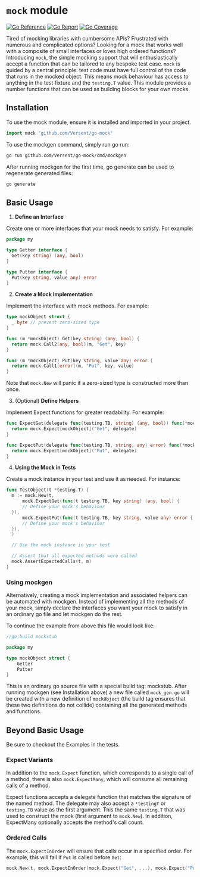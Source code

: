 # `mock` module

[![Go Reference](https://pkg.go.dev/badge/image)](https://pkg.go.dev/github.com/Versent/go-mock)
[![Go Report](https://goreportcard.com/badge/github.com/Versent/go-mock)](https://goreportcard.com/report/github.com/Versent/go-mock)
[![Go Coverage](https://github.com/Versent/go-mock/wiki/coverage.svg)](https://github.com/Versent/go-mock/wiki/Test-coverage-report)

Tired of mocking libraries with cumbersome APIs?  Frustrated with numerous and complicated options?
Looking for a mock that works well with a composite of small interfaces or loves high ordered
functions?
Introducing `mock`, the simple mocking support that will enthusiastically accept a function that
can be tailored to any bespoke test case.
`mock` is guided by a central principle: test code must have full control of the code that runs in
the mocked object.  This means mock behaviour has access to anything in the test fixture and the
`testing.T` value.
This module provides a number functions that can be used as building blocks for your own mocks.

## Installation

To use the mock module, ensure it is installed and imported in your project.

```go
import mock "github.com/Versent/go-mock"
```

To use the mockgen command, simply run go run:

```sh
go run github.com/Versent/go-mock/cmd/mockgen
```

After running mockgen for the first time, go generate can be used to regenerate generated files:

```sh
go generate
```

## Basic Usage

1. **Define an Interface**

  Create one or more interfaces that your mock needs to satisfy.  For example:

  ```go
  package my

  type Getter interface {
  	Get(key string) (any, bool)
  }

  type Putter interface {
  	Put(key string, value any) error
  }
  ```

2. **Create a Mock Implementation**

  Implement the interface with mock methods. For example:

  ```go
  type mockObject struct {
  	_ byte // prevent zero-sized type
  }

  func (m *mockObject) Get(key string) (any, bool) {
  	return mock.Call2[any, bool](m, "Get", key)
  }

  func (m *mockObject) Put(key string, value any) error {
  	return mock.Call1[error](m, "Put", key, value)
  }
  ```

  Note that `mock.New` will panic if a zero-sized type is constructed more than once.

3. (Optional) **Define Helpers**

  Implement Expect functions for greater readability. For example:

  ```go
  func ExpectGet(delegate func(testing.TB, string) (any, bool)) func(*mockObject) {
  	return mock.Expect[mockObject]("Get", delegate)
  }

  func ExpectPut(delegate func(testing.TB, string, any) error) func(*mockObject) {
  	return mock.Expect[mockObject]("Put", delegate)
  }
  ```

4. **Using the Mock in Tests**

  Create a mock instance in your test and use it as needed. For instance:

  ```go
  func TestObject(t *testing.T) {
  	m := mock.New(t,
    	mock.ExpectGet(func(t testing.TB, key string) (any, bool) {
		// Define your mock's behaviour
	}),
    	mock.ExpectPut(func(t testing.TB, key string, value any) error {
		// Define your mock's behaviour
	}),
    )

  	// Use the mock instance in your test

  	// Assert that all expected methods were called
	mock.AssertExpectedCalls(t, m)
  }
  ```

### Using mockgen

Alternatively, creating a mock implementation and associated helpers can be automated with mockgen.
Instead of implementing all the methods of your mock, simply declare the interfaces you want your
mock to satisfy in an ordinary go file and let mockgen do the rest.

To continue the example from above this file would look like:

```go
//go:build mockstub

package my

type mockObject struct {
	Getter
	Putter
}
```

This is an ordinary go source file with a special build tag: mockstub.  After running mockgen (see
Installation above) a new file called `mock_gen.go` will be created with a new definition of
`mockObject` (the build tag ensures that these two definitions do not collide) containing all the
generated methods and functions.

## Beyond Basic Usage

Be sure to checkout the Examples in the tests.

### Expect Variants

In addition to the `mock.Expect` function, which corresponds to a single call of a method,
there is also `mock.ExpectMany`, which will consume all remaining calls of a method.

Expect functions accepts a delegate function that matches the signature of the named method.
The delegate may also accept a `*testingT` or `testing.TB` value as the first argument.
This the same `testing.T` that was used to construct the mock (first argument to `mock.New`).
In addition, ExpectMany optionally accepts the method's call count.

### Ordered Calls

The `mock.ExpectInOrder` will ensure that calls occur in a specified order.
For example, this will fail if `Put` is called before `Get`:

```go
mock.New(t, mock.ExpectInOrder(mock.Expect("Get", ...), mock.Expect("Put", ...)))
```
